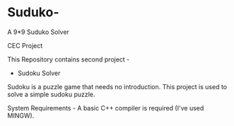 # Suduko-
A 9*9 Suduko Solver

CEC Project

This Repository contains second project -

- Sudoku Solver

Sudoku is a puzzle game that needs no introduction. This project is used to solve a simple sudoku puzzle.

System Requirements -
A basic C++ compiler is required (I've used MINGW).
